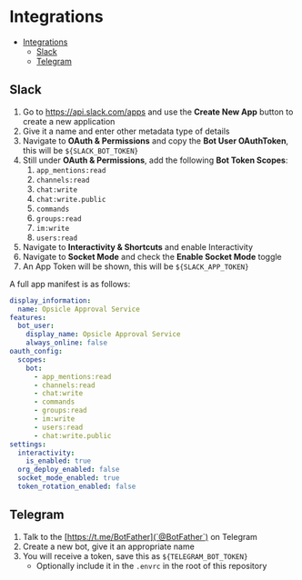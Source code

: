 # Integrations

- [Integrations](#integrations)
  - [Slack](#slack)
  - [Telegram](#telegram)

## Slack

1. Go to https://api.slack.com/apps and use the **Create New App** button to create a new application
2. Give it a name and enter other metadata type of details
3. Navigate to **OAuth & Permissions** and copy the **Bot User OAuthToken**, this will be `${SLACK_BOT_TOKEN}`
4. Still under **OAuth & Permissions**, add the following **Bot Token Scopes**:
   1. `app_mentions:read`
   2. `channels:read`
   2. `chat:write`
   2. `chat:write.public`
   2. `commands`
   2. `groups:read`
   2. `im:write`
   2. `users:read`
5. Navigate to **Interactivity & Shortcuts** and enable Interactivity
6. Navigate to **Socket Mode** and check the **Enable Socket Mode** toggle
7. An App Token will be shown, this will be `${SLACK_APP_TOKEN}`

A full app manifest is as follows:

```yaml
display_information:
  name: Opsicle Approval Service
features:
  bot_user:
    display_name: Opsicle Approval Service
    always_online: false
oauth_config:
  scopes:
    bot:
      - app_mentions:read
      - channels:read
      - chat:write
      - commands
      - groups:read
      - im:write
      - users:read
      - chat:write.public
settings:
  interactivity:
    is_enabled: true
  org_deploy_enabled: false
  socket_mode_enabled: true
  token_rotation_enabled: false
```

## Telegram

1. Talk to the [https://t.me/BotFather](`@BotFather`) on Telegram
2. Create a new bot, give it an appropriate name
3. You will receive a token, save this as `${TELEGRAM_BOT_TOKEN}`
   - Optionally include it in the `.envrc` in the root of this repository

